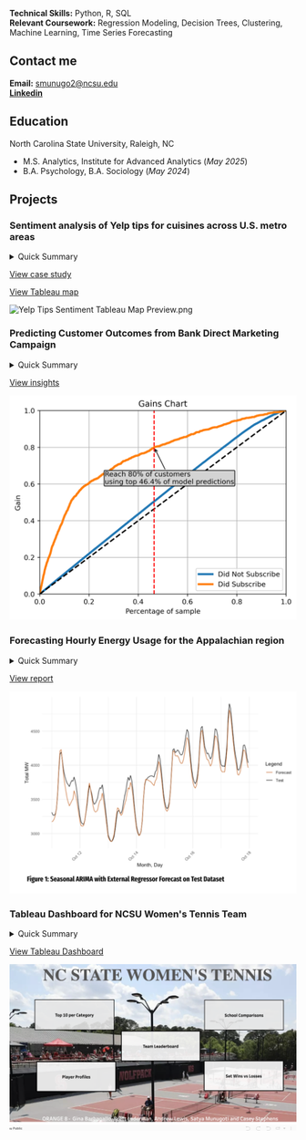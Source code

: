 **Technical Skills:** Python, R, SQL  
**Relevant Coursework:** Regression Modeling, Decision Trees, Clustering, Machine Learning, Time Series Forecasting

## Contact me 
**Email:** smunugo2@ncsu.edu  
[**Linkedin**](https://www.linkedin.com/in/satya-munugoti/)

## Education  
North Carolina State University, Raleigh, NC  
- M.S. Analytics, Institute for Advanced Analytics (_May 2025_)
- B.A. Psychology, B.A. Sociology (_May 2024_)

## Projects  
### Sentiment analysis of Yelp tips for cuisines across U.S. metro areas  
<details>
  <summary>Quick Summary</summary>

  <ul>
    <li>Cleaned and analyzed over 260,000 Yelp tips using natural language processing in Python</li>
    <li>Created Tableau dashboard with sentiment scores to help restaurant owners identify ideal markets for new locations</li>
    <li>Packages used: NLTK (VADER) for sentiment analysis, Scikit-learn (LDA) for topic modeling, and geopandas for mapping metropolitan areas</li>
  </ul>

</details>

[View case study](https://docs.google.com/presentation/d/1rh43a-PXiLCaoP4A_SVqx3LXD3wpGoNoKUsV298h7fg/edit?usp=sharing)  

[View Tableau map](https://public.tableau.com/app/profile/satya.munugoti/viz/YelpTipsSentimentanalysisofcuisinesacrossU_S_metroareas/Dashboard1) 

![Yelp Tips Sentiment Tableau Map Preview.png](https://raw.githubusercontent.com/satya-munu/satyamunugoti.github.io/refs/heads/main/Yelp%20Tips%20Sentiment%20Tableau%20Map%20Preview.png)


### Predicting Customer Outcomes from Bank Direct Marketing Campaign
<details>
  <summary>Quick Summary</summary>

  <ul>
    <li> Developed a predictive model that targets 80% of potential customers by leveraging the top 46.4% of predictions (data from a Portuguese retail bank)
    <li> Predicted if bank customer will subscribe to a term deposit with 80% accuracy using CatBoost model
    <li> Identified key attributes of customers likely to subscribe and provided targeted marketing recommendations 
  <ul>

  </details>

  [View insights](https://github.com/satya-munu/Predicting-Customer-Outcomes-from-Bank-Direct-Marketing-Campaign)
  
  ![Marketing Lift.png](https://raw.githubusercontent.com/satya-munu/satya-munu.github.io/refs/heads/main/Marketing%20Lift.png)


### Forecasting Hourly Energy Usage for the Appalachian region
<details>
  <summary>Quick Summary</summary>
  
  <ul>
      <li>Predicted a week's energy usage with a mean average percentage error of 2.17% on the test set, helping the utility company to prepare for operational expenses</li>
      <li>Created a seasonal ARMA(2, 0, 2) model with an external regressor</li>
  </ul>

</details>

[View report](https://docs.google.com/presentation/d/1s8oHCqFasSjtw6T9VbCdNO51NDHRzz2504PJ2JNn2YU/edit?usp=sharing)

![Time Series Forecast.png](https://raw.githubusercontent.com/satya-munu/satya-munu.github.io/refs/heads/main/Time%20Series%20Energy%20Forecast.png)


### Tableau Dashboard for NCSU Women's Tennis Team  
<details>
  <summary>Quick Summary</summary>
  
    <ul>
      <li>Developed a Tableau dashboard with 19 key performance indicators, cumulative player profiles with season and career averages, and comparisons against recruiting competition across the US</li>
      <li>Presented to the head coach of NCSU Women’s Tennis team, now used for player recruitment and training</li>
    </ul>

</details>

[View Tableau Dashboard](https://public.tableau.com/views/NCStateWomensTennisOrange8/WinsVsLosses?:language=en-US&publish=yes&:sid=&:redirect=auth&:display_count=n&:origin=viz_share_link) 

![Tableau Tennis Dashboard](https://raw.githubusercontent.com/satya-munu/satya-munu.github.io/refs/heads/main/Tableau%20Dashboard%20Tennis%20Dashboard.png)


